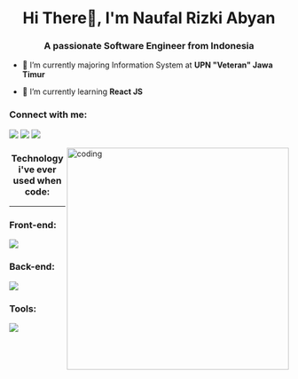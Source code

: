 <h1 align="center">Hi There👋, I'm Naufal Rizki Abyan</h1>
<h3 align="center">A passionate Software Engineer from Indonesia</h3>

- 🔭 I’m currently majoring Information System at **UPN "Veteran" Jawa Timur**

- 🌱 I’m currently learning **React JS**

<h3 align="left">Connect with me:</h3>
<p align="left" padding-right="6">
    <a><img src="https://skillicons.dev/icons?i=instagram"></a>
    <a href="https://www.linkedin.com/in/abyan-rizki-76021528b/"><img src="https://skillicons.dev/icons?i=linkedin"></a>
    <a><img src="https://skillicons.dev/icons?i=stackoverflow"></a>
</p>

<img width="400" align="right" alt="coding" src="https://media.tenor.com/GfSX-u7VGM4AAAAM/coding.gif">


<h3 align="center">Technology i've ever used when code:</h3>
<hr>
<div margin-bottom:"5px">
    <h3>Front-end:</h3>
    <img src="https://skillicons.dev/icons?i=html,css,js,react,tailwindcss,bootstrap">
</div>

<div gap-bottom: "5px">
    <h3>Back-end:</h3>
    <img src="https://skillicons.dev/icons?i=java,nodejs,expressjs,mysql">
</div>

<div gap-bottom: "5px">
    <h3>Tools:</h3>
    <img src="https://skillicons.dev/icons?i=postman,git,figma,idea,vscode,notion">
</div>

    
